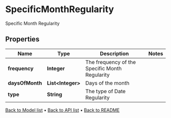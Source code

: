 

# SpecificMonthRegularity

Specific Month Regularity

## Properties

| Name | Type | Description | Notes |
|------------ | ------------- | ------------- | -------------|
|**frequency** | **Integer** | The frequency of the Specific Month Regularity |  |
|**daysOfMonth** | **List&lt;Integer&gt;** | Days of the month |  |
|**type** | **String** | The type of Date Regularity |  |



[Back to Model list](../README.md#documentation-for-models) &#8226; [Back to API list](../README.md#documentation-for-api-endpoints) &#8226; [Back to README](../README.md)


